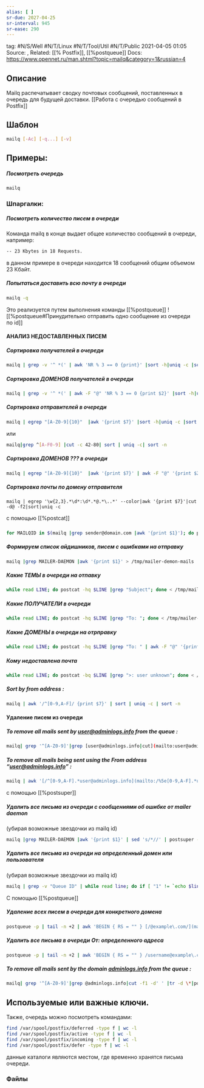 ```yaml
---
alias: [ ]
sr-due: 2027-04-25
sr-interval: 945
sr-ease: 290
---
```

tag: #N/S/Well #N/T/Linux #N/T/Tool/Util #N/T/Public 
2021-04-05 01:05
Source: , 
Related: [[% Postfix]], [[%postqueue]]
Docs: https://www.opennet.ru/man.shtml?topic=mailq&category=1&russian=4

## Описание
Mailq распечатывает сводку почтовых сообщений, поставленных в очередь для будущей доставки.
[[Работа с очередью сообщений в Postfix]]

## Шаблон
```bash
mailq [-Ac] [-q...] [-v]  
```
## Примеры: 
##### Посмотреть очередь
```bash
mailq 
```
### Шпаргалки:
##### Посмотреть количество писем в очереди
Команда mailq в конце выдает общее количество сообщений в очереди, например:
```bash
-- 23 Kbytes in 18 Requests.
```
 в данном примере в очереди находится 18 сообщений общим объемом 23 Кбайт.
##### Попытаться доставить всю почту в очереди
```bash
mailq -q
```
Это реализуется путем выполнения команды  [[%postqueue]]
![[%postqueue#Принудительно отправить одно сообщение из очереди по id]]

#### АНАЛИЗ НЕДОСТАВЛЕННЫХ ПИСЕМ
##### Сортировка получателей в очереди
```bash
mailq | grep -v '^ *(' | awk 'NR % 3 == 0 {print}' |sort -h|uniq -c |sort -h
```
##### Сортировка ДОМЕНОВ получателей в очереди
```bash
mailq | grep -v '^ *(' | awk -F "@" 'NR % 3 == 0 {print $2}' |sort -h|uniq -c |sort -h
```
##### Сортировка отправителей в очереди
```bash
mailq | egrep "[A-Z0-9]{10}"  |awk '{print $7}' |sort -h|uniq -c |sort -h
```
или
```bash
mailq|grep ^[A-F0-9] |cut -c 42-80| sort | uniq -c| sort -n
```
##### Cортировка ДОМЕНОВ ??? в очереди
```bash
mailq | egrep "[A-Z0-9]{10}"  |awk '{print $7}' | awk -F "@" '{print $2}'|sort -h|uniq -c |sort -h
```
##### Сортировка почты по домену отправителя
```
mailq | egrep '\w{2,3}.*\d*:\d*.*@.*\..*' --color|awk '{print $7}'|cut -d@ -f2|sort|uniq -c
```

с помощью [[%postcat]]
##### 
```bash
for MAILQID in $(mailq |grep sender@domain.com |awk '{print $1}'); do postcat -hq $MAILQID |grep "^To: "; done
```
##### Формируем список айдишников, писем с ошибками на отправку
```bash
mailq |grep MAILER-DAEMON |awk '{print $1}' > /tmp/mailer-demon-mails
```
##### Какие ТЕМЫ в очереди на отпавку
```bash
while read LINE; do postcat -hq $LINE |grep "Subject"; done < /tmp/mailer-demon-mails | uniq -c
```
##### Какие ПОЛУЧАТЕЛИ в очереди
```bash
while read LINE; do postcat -hq $LINE |grep "To: "; done < /tmp/mailer-demon-mails |sort |uniq -c |sort -h
```
##### Какие ДОМЕНЫ в очереди на отрправку
```bash
while read LINE; do postcat -hq $LINE |grep "To: " | awk -F "@" '{print $2}'; done < /tmp/mailer-demon-mails |sort |uniq -c |sort -h
```
##### Кому недоставлена почта
```bash
while read LINE; do postcat -bq $LINE |grep ">: user unknown"; done < /tmp/mailer-demon-mails |sort -h |uniq -c |sort -h
```
##### Sort by from address :
```bash
mailq | awk '/^[0-9,A-F]/ {print $7}' | sort | uniq -c | sort -n
```


#### Удаление писем из очереди
##### To remove all mails sent by [user@adminlogs.info](mailto:user@adminlogs.info) from the queue :
```bash
mailq| grep '^[A-Z0-9]'|grep [user@adminlogs.info|cut](mailto:user@adminlogs.info|cut) -f1 -d' ' |tr -d \*|postsuper -d -
```
##### To remove all mails being sent using the From address “[user@adminlogs.info](mailto:user@adminlogs.info)” :
```bash
mailq | awk '[/^[0-9,A-F].*user@adminlogs.info](mailto:/%5e[0-9,A-F].*user@adminlogs.info) / {print $1}' | cut -d '!' -f 1 | postsuper -d -
```

с помощью [[%postsuper]]
##### Удалить все письма из очереди с сообщениями об ошибке от mailer daemon
(убирая возможные звездочки из mailq id)  
```bash
mailq |grep MAILER-DAEMON |awk '{print $1}' | sed 's/*//' | postsuper -d -
```
##### Удалить все письма из очереди на определенный домен или пользователя
(убирая возможные звездочки из mailq id)  
```bash
mailq | grep -v "Queue ID" | while read line; do if [ "1" != `echo $line | wc -m` ]; then echo -n " "$line; else echo""; fi ; done | grep "Connection frequency limited" | grep '@news.ubisoft.com' | awk '{print $1}' | sed 's/*//' | postsuper -d -
```

С помощью [[%postqueue]]
##### Удаление всех писем в очереди для конкретного домена
```bash
postqueue -p | tail -n +2 | awk 'BEGIN { RS = "" } [/@example\.com/](mailto:/@example\.com/) { print $1 }' | tr -d '*!' | postsuper -d -
```
##### Удалить все письма в очереди От: определенного адреса
```bash
postqueue -p | tail -n +2 | awk 'BEGIN { RS = "" } /username@example\.com/ { print $1 }' | tr -d '*!' | postsuper -d -
```

##### To remove all mails sent by the domain [adminlogs.info](http://www.adminlogs.info/) from the queue : 
```bash
mailq| grep '^[A-Z0-9]'|grep @adminlogs.info|cut -f1 -d' ' |tr -d \*|postsuper -d -
```

## Используемые или важные ключи.
Также, очередь можно посмотреть командами:
```bash 
find /var/spool/postfix/deferred -type f | wc -l
find /var/spool/postfix/active -type f | wc -l
find /var/spool/postfix/incoming -type f | wc -l
find /var/spool/postfix/defer -type f | wc -l
```
 данные каталоги являются местом, где временно хранятся письма очереди.
 
### Файлы